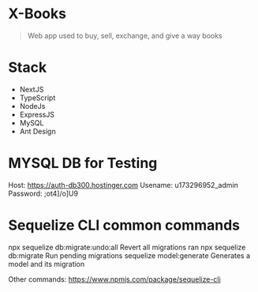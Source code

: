 # X-Books

> Web app used to buy, sell, exchange, and give a way books

# Stack

- NextJS
- TypeScript
- NodeJs
- ExpressJS
- MySQL
- Ant Design

# MYSQL DB for Testing
Host: https://auth-db300.hostinger.com
Usename: u173296952_admin
Password: ;ot4]/o]U9

# Sequelize CLI common commands

npx sequelize db:migrate:undo:all               Revert all migrations ran
npx sequelize db:migrate                        Run pending migrations
sequelize model:generate                        Generates a model and its migration

Other commands: https://www.npmjs.com/package/sequelize-cli